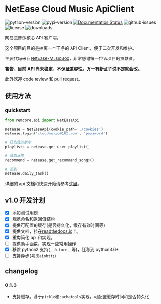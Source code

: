 # NetEase Cloud Music ApiClient

<!-- badges -->

![python-version](https://img.shields.io/pypi/pyversions/nemcore)
![pypi-version](https://img.shields.io/pypi/v/nemcore)
[![Documentation Status](https://readthedocs.org/projects/nemcore/badge/?version=latest)](https://nemcore.readthedocs.io/en/latest/?badge=latest)
![github-issues](https://img.shields.io/github/issues-raw/nnnewb/nemcore)
![license](https://img.shields.io/github/license/nnnewb/nemcore)
![downloads](https://img.shields.io/pypi/dd/nemcore)

<!-- badges/ -->

网易云音乐核心 API 客户端。

这个项目的目的是抽离一个干净的 API Client，便于二次开发和维护。

主要代码来自[NetEase-MusicBox](https://github.com/darknessomi/musicbox/)，非常感谢每一位该项目的贡献者。

**警告，目前 API 尚未稳定，不保证兼容性。万一有新点子说不定就会改。**

此外欢迎 code review 和 pull request。

## 使用方法

### quickstart

```python
from nemcore.api import NetEaseApi

netease = NetEaseApi(cookie_path='./cookies')
netease.login('cloudmusic@163.com', 'password')

# 获取我的歌单
playlists = netease.get_user_playlist()

# 获取日推
recommend = netease.get_recommend_songs()

# 签到
netease.daily_task()
```

详细的 api 文档和快速开始请参考[这里](https://nemcore.readthedocs.io/en/latest/)。

## v1.0 开发计划

- [x] 添加测试用例
- [x] 规范命名和返回值结构
- [x] 提供可配置的缓存(是否持久化，缓存有效时间等)
- [x] 提供文档，挂在[readthedocs.io](https://nemcore.readthedocs.io/en/latest/)上。
- [x] 重构简化 api 和实现。
- [ ] 提供助手函数，实现一些常用操作
- [x] 移除 python2 支持(`__future__`等)，迁移到 python3.6+
- [ ] 支持异步(考虑`aiohttp`)

## changelog

### 0.1.3

- 支持缓存。基于`pickle`和`cachetools`实现，可配置缓存时间和是否持久化
